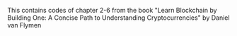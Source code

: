 This contains codes of chapter 2-6 from the book "Learn Blockchain by Building One: A Concise Path to Understanding Cryptocurrencies" by Daniel van Flymen
